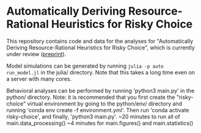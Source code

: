 # Automatically Deriving Resource-Rational Heuristics for Risky Choice

This repository contains code and data for the analyses for "Automatically Deriving Resource-Rational Heuristics for Risky Choice", 
which is currently under review ([preprint](https://psyarxiv.com/mg7dn)).

Model simulations can be generated by running `julia -p auto run_model.jl` in the julia/ directory. Note that this takes a long time even on a server with many cores.

Behavioral analyses can be performed by running 'python3 main.py' in the python/ directory.
Note: it is recommended that you first create the "risky-choice" virtual environment by going to the python/env/ directory and running 'conda env create -f environment.yml'. Then run 'conda activate risky-choice', and finally, 'python3 main.py'.
~20 minutes to run all of main.data_processing()
~4 minutes for main.figures() and main.statistics()
